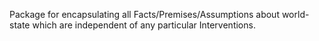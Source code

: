 Package for encapsulating all Facts/Premises/Assumptions about world-state which are independent of any particular Interventions. 